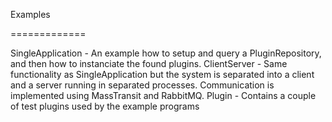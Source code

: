 Examples

=============

SingleApplication - An example how to setup and query a PluginRepository, and then how to instanciate the found plugins.
ClientServer - Same functionality as SingleApplication but the system is separated into a client and a server running in separated processes. 
               Communication is implemented using MassTransit and RabbitMQ.
Plugin - Contains a couple of test plugins used by the example programs
